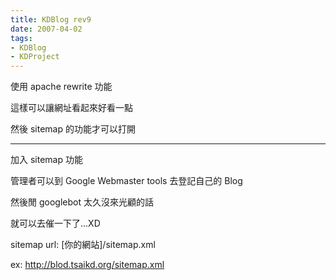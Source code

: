 ```yaml
---
title: KDBlog rev9
date: 2007-04-02
tags:
- KDBlog
- KDProject
---
```

使用 apache rewrite 功能

這樣可以讓網址看起來好看一點

然後 sitemap 的功能才可以打開

---

加入 sitemap 功能

管理者可以到 Google Webmaster tools 去登記自己的 Blog

然後閒 googlebot 太久沒來光顧的話

就可以去催一下了...XD

sitemap url: [你的網站]/sitemap.xml

ex: http://blod.tsaikd.org/sitemap.xml

